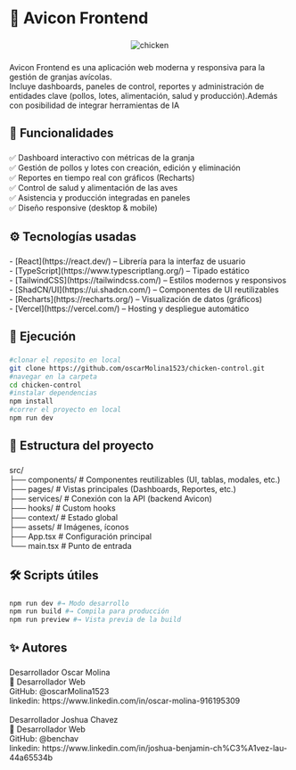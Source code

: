 <h1 align="left">🐔 Avicon Frontend</h1>

###

<div align="center">
 <img src="https://i.ibb.co/60X2Bm45/chicken.jpg" alt="chicken" border="0">
</div>

###

<p align="left">Avicon Frontend es una aplicación web moderna y responsiva para la gestión de granjas avícolas.  <br>Incluye dashboards, paneles de control, reportes y administración de entidades clave (pollos, lotes, alimentación, salud y producción).Además con posibilidad de integrar herramientas de IA</p>

###

<h2 align="left">📌 Funcionalidades</h2>

###

<p align="left">✅ Dashboard interactivo con métricas de la granja<br>✅ Gestión de pollos y lotes con creación, edición y eliminación<br>✅ Reportes en tiempo real con gráficos (Recharts)<br>✅ Control de salud y alimentación de las aves<br>✅ Asistencia y producción integradas en paneles<br>✅ Diseño responsive (desktop & mobile)</p>

###

<h2 align="left">⚙️ Tecnologías usadas</h2>

###

<p align="left">- [React](https://react.dev/) – Librería para la interfaz de usuario<br>- [TypeScript](https://www.typescriptlang.org/) – Tipado estático<br>- [TailwindCSS](https://tailwindcss.com/) – Estilos modernos y responsivos<br>- [ShadCN/UI](https://ui.shadcn.com/) – Componentes de UI reutilizables<br>- [Recharts](https://recharts.org/) – Visualización de datos (gráficos)<br>- [Vercel](https://vercel.com/) – Hosting y despliegue automático</p>

###

<h2 align="left">🚀 Ejecución</h2>

###
```bash
#clonar el reposito en local
git clone https://github.com/oscarMolina1523/chicken-control.git
#navegar en la carpeta
cd chicken-control
#instalar dependencias
npm install
#correr el proyecto en local
npm run dev
```
###

<h2 align="left">📂 Estructura del proyecto</h2>

###

<p align="left">src/<br> ├── components/       # Componentes reutilizables (UI, tablas, modales, etc.)<br> ├── pages/            # Vistas principales (Dashboards, Reportes, etc.)<br> ├── services/         # Conexión con la API (backend Avicon)<br> ├── hooks/            # Custom hooks<br> ├── context/          # Estado global<br> ├── assets/           # Imágenes, íconos<br> ├── App.tsx           # Configuración principal<br> └── main.tsx          # Punto de entrada</p>

###

<h2 align="left">🛠️ Scripts útiles</h2>

###
```bash
npm run dev #→ Modo desarrollo
npm run build #→ Compila para producción
npm run preview #→ Vista previa de la build
```
###

<h2 align="left">✨ Autores</h2>

###

<p align="left">Desarrollador Oscar Molina<br>💼 Desarrollador Web<br>GitHub: @oscarMolina1523<br>linkedin: https://www.linkedin.com/in/oscar-molina-916195309<br><br>Desarrollador Joshua Chavez<br>💼 Desarrollador Web<br>GitHub: @benchav<br>linkedin: https://www.linkedin.com/in/joshua-benjamin-ch%C3%A1vez-lau-44a65534b</p>

###
